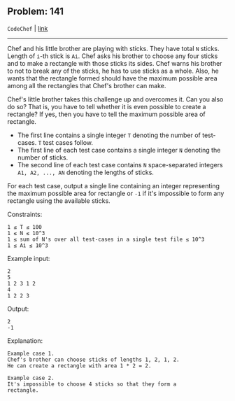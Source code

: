 Problem: 141
---

`CodeChef` | [link](https://www.codechef.com/problems/STICKS)

---

Chef and his little brother are playing with sticks. They
have total `N` sticks. Length of `i`-th stick is `Ai`.
Chef asks his brother to choose any four sticks and to make
a rectangle with those sticks its sides. Chef warns his
brother to not to break any of the sticks, he has to use
sticks as a whole. Also, he wants that the rectangle
formed should have the maximum possible area among all the
rectangles that Chef's brother can make.

Chef's little brother takes this challenge up and overcomes
it. Can you also do so? That is, you have to tell whether
it is even possible to create a rectangle? If yes, then you
have to tell the maximum possible area of rectangle.

- The first line contains a single integer `T` denoting the
  number of test-cases. `T` test cases follow.
- The first line of each test case contains a single integer `N`
  denoting the number of sticks.
- The second line of each test case contains `N`
  space-separated integers `A1, A2, ..., AN` denoting the
  lengths of sticks.

For each test case, output a single line containing an
integer representing the maximum possible area for
rectangle or `-1` if it's impossible to form any rectangle
using the available sticks.

Constraints:
```
1 ≤ T ≤ 100
1 ≤ N ≤ 10^3
1 ≤ sum of N's over all test-cases in a single test file ≤ 10^3
1 ≤ Ai ≤ 10^3
```

Example input:
```
2
5
1 2 3 1 2
4
1 2 2 3
```

Output:
```
2
-1
```

Explanation:
```
Example case 1.
Chef's brother can choose sticks of lengths 1, 2, 1, 2.
He can create a rectangle with area 1 * 2 = 2.

Example case 2.
It's impossible to choose 4 sticks so that they form a
rectangle.
```
